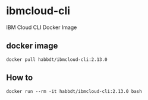 # ibmcloud-cli
IBM Cloud CLI Docker Image

## docker image
```
docker pull habbdt/ibmcloud-cli:2.13.0
```

## How to

```
docker run --rm -it habbdt/ibmcloud-cli:2.13.0 bash
```
